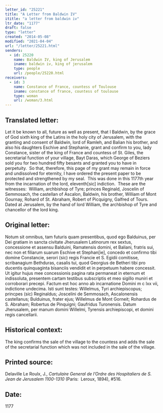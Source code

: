 ```yaml
---
letter_id: "25221"
title: "A Letter from Baldwin IV"
ititle: "a letter from baldwin iv"
ltr_date: "1177"
draft: false
type: "letter"
created: "2014-05-08"
modified: "2021-04-04"
url: "/letter/25221.html"
senders:
  - id: 25220
    name: Baldwin IV, king of Jerusalem
    iname: baldwin iv, king of jerusalem
    type: people
    url: /people/25220.html
receivers:
  - id: 3
    name: Constance of France, countess of Toulouse
    iname: constance of france, countess of toulouse
    type: woman
    url: /woman/3.html
---
```

<h2> Translated letter:</h2><p>Let it be known to all, future as well as present, that I Baldwin, by the grace of God sixth king of the Latins in the holy city of Jerusalem, with the granting and consent of Baldwin, lord of Ramleh, and Balian his brother, and also his daughters Eschive and Stephanie, grant and confirm to you, lady Constance, sister of the king of France and countess of St. Giles, the secretarial function of your village, Bayt Daras, which George of Beziers sold you for two hundred fifty besants and granted you to have in perpetuity.&nbsp; So that, therefore, this page of my grant may remain in force and undissolved for eternity, I have ordered the present paper to be protected and strengthened by my seal.&nbsp; This was done in this 1177th year from the incarnation of the lord, eleventh[sic] indiction.&nbsp; These are the witnesses:&nbsp; William, archbishop of Tyre; princes Reginald, Joscelin of Semmosach, the castellan of Ascalon, Baldwin, his brother, William of Mont Gournay, Rohard of St. Abraham, Robert of Picquigny, Galfred of Tours.&nbsp; Dated at Jerusalem, by the hand of lord William, the archbishop of Tyre and chancellor of the lord king.</p><h2 class="mt-4"> Original letter:</h2><p>Notum sit omnibus, tam futuris quam presentibus, quod ego Balduinus, per Dei gratiam in sancta civitate Jherusalem Latinorum rex sextus, concessione et assensu Balduini, Ramatensis domini, et Baliani, fratris sui, nec non et filiarum suarum Eschive et Stephan[ie], concedo et confirmo tibi domine Constancie, serori (sic) regis Francie et S. Egidii comitisse, scribanagium Bethduras, casalis tui, quod Georgius de Betheri tibi pro ducentis quinquaginta bisanciis vendidit et in perpetuum habere concessit. Ut igitur hujus mee concessionis pagina rata permaneat in eternum et indissoluta, presentem cartam testibus subscriptis et meo sigillo muniri et corroborari precepi. Factum est hoc anno ab incarnatione Domini m c lxx vii, indictione undecima. Isti sunt testes: Willelmus, Tyri archiepiscopus; princpes (sic) Reginaldus; Joscelini de Semmosach, Ascalonensis castellanus; Bulduinus, frater ejus; Willelmus de Mont Gorneit; Rohardus de S. Abraham; Robertus de Pinquigni; Gaufridus Turonensis. Datum Jherusalem, per manum domi­ni Willelmi, Tyrensis archiepiscopi, et domini regis cancellarii.</p><h2 class="mt-4"> Historical context:</h2><p>The king confirms the sale of the village to the countess and adds the sale of the secretarial function which was not included in the sale of the village.</p><h2 class="mt-4"> Printed source:</h2><p>Delaville Le Roulx, J., <i>Cartulaire General de l’Ordre des Hospitaliers de S. Jean de Jerusalem 1100-1310</i> (Paris:&nbsp; Leroux, 1894), #516.</p><h2 class="mt-4"> Date:</h2>1177